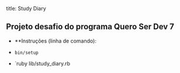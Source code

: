 title: Study Diary

## Projeto desafio do programa Quero Ser Dev 7

* **Instruções (linha de comando):

* `bin/setup`
* `ruby lib/study_diary.rb